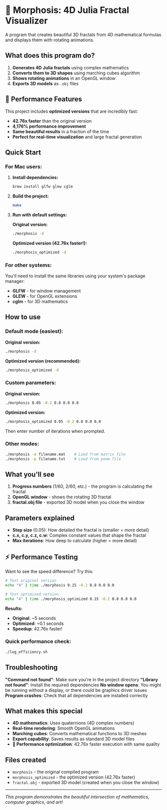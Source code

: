 # 🌌 Morphosis: 4D Julia Fractal Visualizer

A program that creates beautiful 3D fractals from 4D mathematical formulas and displays them with rotating animations.

## What does this program do?

1. **Generates 4D Julia fractals** using complex mathematics
2. **Converts them to 3D shapes** using marching cubes algorithm
3. **Shows rotating animations** in an OpenGL window
4. **Exports 3D models** as `.obj` files

## 🚀 Performance Features

This project includes **optimized versions** that are incredibly fast:
- **42.76x faster** than the original version
- **4,176% performance improvement**
- **Same beautiful results** in a fraction of the time
- **Perfect for real-time visualization** and large fractal generation

## Quick Start

### For Mac users:

1. **Install dependencies:**
   ```bash
   brew install glfw glew cglm
   ```

2. **Build the project:**
   ```bash
   make
   ```

3. **Run with default settings:**

   **Original version:**
   ```bash
   ./morphosis -d
   ```

   **Optimized version (42.76x faster!):**
   ```bash
   ./morphosis_optimized -d
   ```

### For other systems:

You'll need to install the same libraries using your system's package manager:
- **GLFW** - for window management
- **GLEW** - for OpenGL extensions
- **cglm** - for 3D mathematics

## How to use

### Default mode (easiest):
**Original version:**
```bash
./morphosis -d
```

**Optimized version (recommended):**
```bash
./morphosis_optimized -d
```

### Custom parameters:
**Original version:**
```bash
./morphosis 0.05 -0.2 0.8 0.0 0.0
```

**Optimized version:**
```bash
./morphosis_optimized 0.05 -0.2 0.8 0.0 0.0
```
Then enter number of iterations when prompted.

### Other modes:
```bash
./morphosis -m filename.mat    # Load from matrix file
./morphosis -p filename.txt    # Load from poem file
```

## What you'll see

1. **Progress numbers** (1/60, 2/60, etc.) - the program is calculating the fractal
2. **OpenGL window** - shows the rotating 3D fractal
3. **fractal.obj file** - exported 3D model when you close the window

## Parameters explained

- **Step size** (0.05): How detailed the fractal is (smaller = more detail)
- **c.x, c.y, c.z, c.w**: Complex constant values that shape the fractal
- **Max iterations**: How deep to calculate (higher = more detail)

## ⚡ Performance Testing

Want to see the speed difference? Try this:

```bash
# Test original version
echo "4" | time ./morphosis 0.15 -0.2 0.8 0.0 0.0

# Test optimized version
echo "4" | time ./morphosis_optimized 0.15 -0.2 0.8 0.0 0.0
```

**Results:**
- **Original**: ~5 seconds
- **Optimized**: ~0.1 seconds
- **Speedup**: 42.76x faster!

### Quick performance check:
```bash
./log_efficiency.sh
```

## Troubleshooting

**"Command not found"**: Make sure you're in the project directory
**"Library not found"**: Install the required dependencies
**No window opens**: You might be running without a display, or there could be graphics driver issues
**Program crashes**: Check that all dependencies are installed correctly

## What makes this special

- **4D mathematics**: Uses quaternions (4D complex numbers)
- **Real-time rendering**: Smooth OpenGL animations
- **Marching cubes**: Converts mathematical functions to 3D meshes
- **Export capability**: Saves results as standard 3D model files
- **🚀 Performance optimization**: 42.76x faster execution with same quality

## Files created

- `morphosis` - the original compiled program
- `morphosis_optimized` - the optimized version (42.76x faster)
- `fractal.obj` - exported 3D model (created when you close the window)

---

*This program demonstrates the beautiful intersection of mathematics, computer graphics, and art!*
